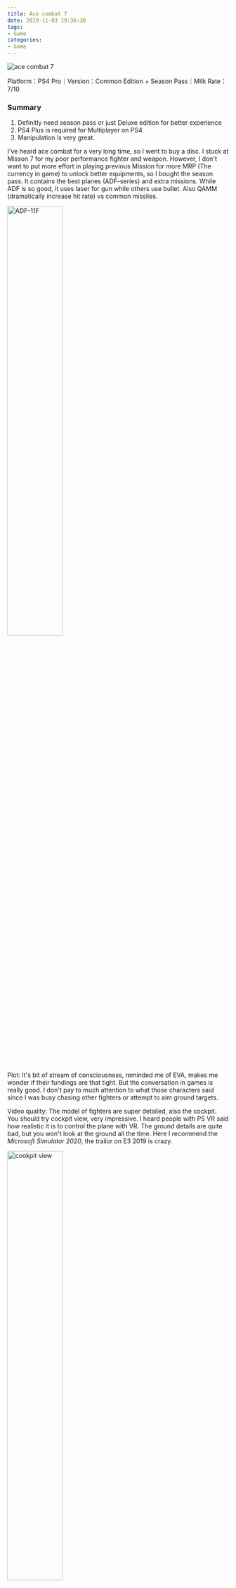```yaml
---
title: Ace combat 7
date: 2019-11-03 19:36:30
tags:
- Game
categories: 
- Game
---
```


![ace combat 7](https://steamcdn-a.akamaihd.net/steam/apps/502500/header.jpg?t=1558454336)

Platform：PS4 Pro｜Version：Common Edition + Season Pass｜Milk Rate：7/10

### Summary

1. Definitly need season pass or just Deluxe edition for better experience
2. PS4 Plus is required for Multiplayer on PS4
3. Manipulation is very great.



I've heard ace combat for a very long time, so I went to buy a disc. I stuck at Misson 7 for my poor performance fighter and weapon. However, I don't want to put more effort in playing previous Mission for more MRP (The currency in game) to unlock better equipments, so I bought the season pass. It contains the best planes (ADF-series) and extra missions. While ADF is so good, it uses laser for gun while others use bullet. Also QAMM (dramatically increase hit rate) vs common missiles.

<img src="https://vignette.wikia.nocookie.net/acecombat/images/a/a6/ADF-11F_Flyby.png/revision/latest?cb=20190426134427" width="50%" alt="ADF-11F">

Plot: It's bit of stream of consciousness, reminded me of EVA, makes me wonder if their fundings are that tight. But the conversation in games is really good. I don't pay to much attention to what those characters said since I was busy chasing other fighters or attempt to aim ground targets.

Video quality: The model of fighters are super detailed, also the cockpit. You should try cockpit view, very impressive. I heard people with PS VR said how realistic it is to control the plane with VR. The ground details are quite bad, but you won't look at the ground all the time. Here I recommend the *Microsoft Simulator 2020*, the trailor on E3 2019 is crazy.

<img src="https://external-preview.redd.it/Crq6GtPvzws5xfKGo9MCsYm79WqzlVJ5uF5DgRs2Mg4.png?auto=webp&s=76fe09926247d046a87493d2dd1a6309540c7d9a" alt="cookpit view" width="50%">

Control：I've played *H.A.W.K.*, the design of mission and the control are quite alike. You need to learn some tricks from youtubers if you want to have a better fight. Season pass is needed especially you only want to experience the plot. Without season pass, it's way too difficult even for Easy mode, unless you are really good at this. The last mission almost made me cry, it made me fly the fighter through a tiny tunnel? HOW DARE YOU!